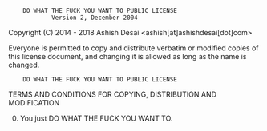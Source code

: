         DO WHAT THE FUCK YOU WANT TO PUBLIC LICENSE
                Version 2, December 2004

Copyright (C) 2014 - 2018 Ashish Desai <ashish[at]ashishdesai[dot]com>

Everyone is permitted to copy and distribute verbatim or modified
copies of this license document, and changing it is allowed as long
as the name is changed.

        DO WHAT THE FUCK YOU WANT TO PUBLIC LICENSE
TERMS AND CONDITIONS FOR COPYING, DISTRIBUTION AND MODIFICATION

0. You just DO WHAT THE FUCK YOU WANT TO.
